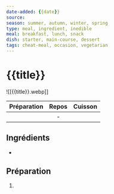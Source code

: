 ```yaml
---
date-added: {{date}}
source: 
season: summer, autumn, winter, spring
type: meal, ingredient, inedible
meal: breakfast, lunch, snack
dish: starter, main-course, dessert
tags: cheat-meal, occasion, vegetarian
---
```


# {{title}}

![[{{title}}.webp]]

| Préparation | Repos | Cuisson |
|:-----------:|:-----:|:-------:|
|             |   -   |         |

## Ingrédients

- 

## Préparation

1. 
